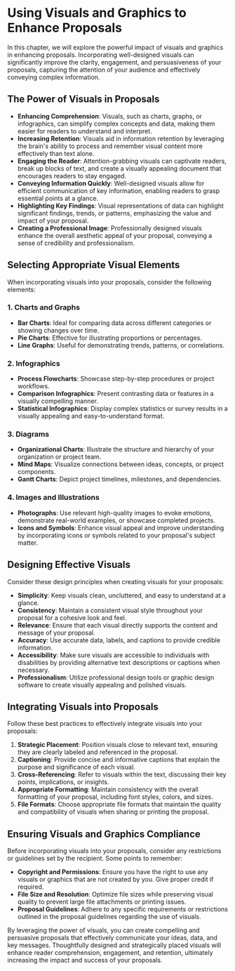 Using Visuals and Graphics to Enhance Proposals
========================================================

In this chapter, we will explore the powerful impact of visuals and graphics in enhancing proposals. Incorporating well-designed visuals can significantly improve the clarity, engagement, and persuasiveness of your proposals, capturing the attention of your audience and effectively conveying complex information.

The Power of Visuals in Proposals
---------------------------------

* **Enhancing Comprehension**: Visuals, such as charts, graphs, or infographics, can simplify complex concepts and data, making them easier for readers to understand and interpret.
* **Increasing Retention**: Visuals aid in information retention by leveraging the brain's ability to process and remember visual content more effectively than text alone.
* **Engaging the Reader**: Attention-grabbing visuals can captivate readers, break up blocks of text, and create a visually appealing document that encourages readers to stay engaged.
* **Conveying Information Quickly**: Well-designed visuals allow for efficient communication of key information, enabling readers to grasp essential points at a glance.
* **Highlighting Key Findings**: Visual representations of data can highlight significant findings, trends, or patterns, emphasizing the value and impact of your proposal.
* **Creating a Professional Image**: Professionally designed visuals enhance the overall aesthetic appeal of your proposal, conveying a sense of credibility and professionalism.

Selecting Appropriate Visual Elements
-------------------------------------

When incorporating visuals into your proposals, consider the following elements:

### 1. Charts and Graphs

* **Bar Charts**: Ideal for comparing data across different categories or showing changes over time.
* **Pie Charts**: Effective for illustrating proportions or percentages.
* **Line Graphs**: Useful for demonstrating trends, patterns, or correlations.

### 2. Infographics

* **Process Flowcharts**: Showcase step-by-step procedures or project workflows.
* **Comparison Infographics**: Present contrasting data or features in a visually compelling manner.
* **Statistical Infographics**: Display complex statistics or survey results in a visually appealing and easy-to-understand format.

### 3. Diagrams

* **Organizational Charts**: Illustrate the structure and hierarchy of your organization or project team.
* **Mind Maps**: Visualize connections between ideas, concepts, or project components.
* **Gantt Charts**: Depict project timelines, milestones, and dependencies.

### 4. Images and Illustrations

* **Photographs**: Use relevant high-quality images to evoke emotions, demonstrate real-world examples, or showcase completed projects.
* **Icons and Symbols**: Enhance visual appeal and improve understanding by incorporating icons or symbols related to your proposal's subject matter.

Designing Effective Visuals
---------------------------

Consider these design principles when creating visuals for your proposals:

* **Simplicity**: Keep visuals clean, uncluttered, and easy to understand at a glance.
* **Consistency**: Maintain a consistent visual style throughout your proposal for a cohesive look and feel.
* **Relevance**: Ensure that each visual directly supports the content and message of your proposal.
* **Accuracy**: Use accurate data, labels, and captions to provide credible information.
* **Accessibility**: Make sure visuals are accessible to individuals with disabilities by providing alternative text descriptions or captions when necessary.
* **Professionalism**: Utilize professional design tools or graphic design software to create visually appealing and polished visuals.

Integrating Visuals into Proposals
----------------------------------

Follow these best practices to effectively integrate visuals into your proposals:

1. **Strategic Placement**: Position visuals close to relevant text, ensuring they are clearly labeled and referenced in the proposal.
2. **Captioning**: Provide concise and informative captions that explain the purpose and significance of each visual.
3. **Cross-Referencing**: Refer to visuals within the text, discussing their key points, implications, or insights.
4. **Appropriate Formatting**: Maintain consistency with the overall formatting of your proposal, including font styles, colors, and sizes.
5. **File Formats**: Choose appropriate file formats that maintain the quality and compatibility of visuals when sharing or printing the proposal.

Ensuring Visuals and Graphics Compliance
----------------------------------------

Before incorporating visuals into your proposals, consider any restrictions or guidelines set by the recipient. Some points to remember:

* **Copyright and Permissions**: Ensure you have the right to use any visuals or graphics that are not created by you. Give proper credit if required.
* **File Size and Resolution**: Optimize file sizes while preserving visual quality to prevent large file attachments or printing issues.
* **Proposal Guidelines**: Adhere to any specific requirements or restrictions outlined in the proposal guidelines regarding the use of visuals.

By leveraging the power of visuals, you can create compelling and persuasive proposals that effectively communicate your ideas, data, and key messages. Thoughtfully designed and strategically placed visuals will enhance reader comprehension, engagement, and retention, ultimately increasing the impact and success of your proposals.
